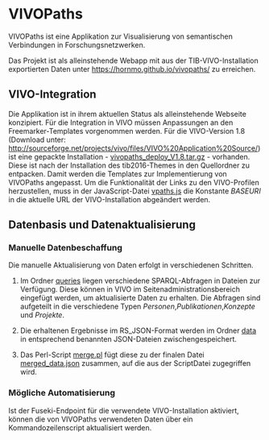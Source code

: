 # VIVOPaths

VIVOPaths ist eine Applikation zur Visualisierung von semantischen Verbindungen in Forschungsnetzwerken.

Das Projekt ist als alleinstehende Webapp mit aus der TIB-VIVO-Installation exportierten Daten unter https://hornmo.github.io/vivopaths/ zu erreichen.

## VIVO-Integration

Die Applikation ist in ihrem aktuellen Status als alleinstehende Webseite konzipiert. Für die Integration in VIVO müssen Anpassungen an den Freemarker-Templates vorgenommen werden. Für die VIVO-Version 1.8 (Download unter: http://sourceforge.net/projects/vivo/files/VIVO%20Application%20Source/) ist eine gepackte Installation - [vivopaths_deploy_V1.8.tar.gz](vivopaths_deploy_V1.8.tar.gz) - vorhanden. Diese ist nach der Installation des tib2016-Themes in den Quellordner zu entpacken. Damit werden die Templates zur Implementierung von VIVOPaths angepasst. Um die Funktionalität der Links zu den VIVO-Profilen herzustellen, muss in der JavaScript-Datei [vpaths.js](vpaths.js) die Konstante *BASEURI* in die aktuelle URL der VIVO-Installation abgeändert werden.

## Datenbasis und Datenaktualisierung

### Manuelle Datenbeschaffung

Die manuelle Aktualisierung von Daten erfolgt in verschiedenen Schritten.

1. Im Ordner [queries](queries) liegen verschiedene SPARQL-Abfragen in Dateien zur Verfügung. Diese können in VIVO im Seitenadministrationsbereich eingefügt werden, um aktualisierte Daten zu erhalten. Die Abfragen sind aufgeteilt in die verschiedene Typen *Personen*,*Publikationen*,*Konzepte* und *Projekte*. 

2. Die erhaltenen Ergebnisse im RS_JSON-Format werden im Ordner [data](data) in entsprechend benannten JSON-Dateien zwischengespeichert.

3. Das Perl-Script [merge.pl](data/merge.pl) fügt diese zu der finalen Datei [merged_data.json](data/merged_data.json) zusammen, auf die aus der ScriptDatei zugegriffen wird.

### Mögliche Automatisierung

Ist der Fuseki-Endpoint für die verwendete VIVO-Installation aktiviert, können die von VIVOPaths verwendeten Daten über ein Kommandozeilenscript aktualisiert werden. 
